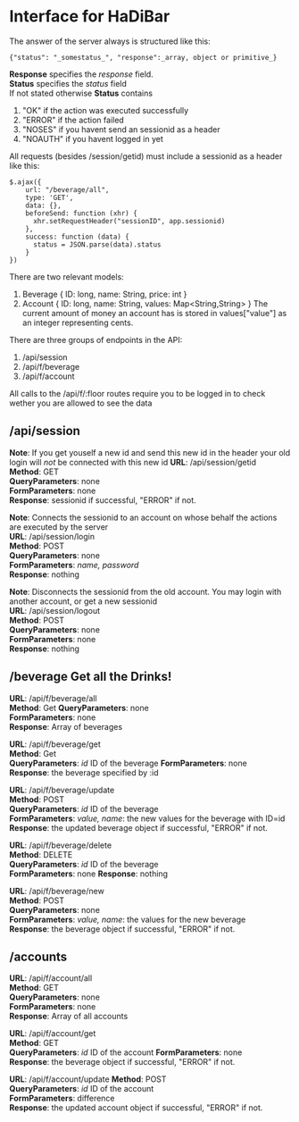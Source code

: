 # Interface for HaDiBar

The answer of the server always is structured like this:

    {"status": "_somestatus_", "response":_array, object or primitive_}   

**Response** specifies the _response_ field.  
**Status**  specifies the _status_ field  
If not stated otherwise **Status** contains  
1. "OK" if the action was executed successfully  
2. "ERROR" if the action failed  
3. "NOSES" if you havent send an sessionid as a header  
4. "NOAUTH" if you havent logged in yet  

All requests (besides /session/getid) must include a sessionid as a header like this:  

    $.ajax({
        url: "/beverage/all",
        type: 'GET',
        data: {},
        beforeSend: function (xhr) {
          xhr.setRequestHeader("sessionID", app.sessionid)
        },
        success: function (data) {
          status = JSON.parse(data).status
        }
    })  

There are two relevant models:
1. Beverage
    {
        ID: long,
        name: String,
        price: int
    }
2. Account
    {
        ID: long,
        name: String,
        values: Map<String,String>
    }
The current amount of money an account has is stored in values["value"] as an integer representing cents.


There are three groups of endpoints in the API:

1. /api/session
2. /api/f/beverage
3. /api/f/account

All calls to the /api/f/:floor routes require you to be logged in to check wether you are allowed to see the data

## /api/session

**Note**: If you get youself a new id and send this new id in the header your old login will *not* be connected with this new id 
**URL**: /api/session/getid  
**Method**: GET  
**QueryParameters**: none  
**FormParameters**: none  
**Response**: sessionid if successful, "ERROR" if not. 

**Note**: Connects the sessionid to an account on whose behalf the actions are executed by the server  
**URL**: /api/session/login  
**Method**: POST  
**QueryParameters**: none  
**FormParameters**: _name, password_   
**Response**: nothing

**Note**: Disconnects the sessionid from the old account. You may login with another account, or get a new sessionid  
**URL**: /api/session/logout  
**Method**: POST  
**QueryParameters**: none  
**FormParameters**: none   
**Response**: nothing

## /beverage Get all the Drinks!
**URL**: /api/f/beverage/all  
**Method**: Get
**QueryParameters**: none  
**FormParameters**: none  
**Response**: Array of beverages  
  
**URL**: /api/f/beverage/get  
**Method**: Get  
**QueryParameters**: _id_ ID of the beverage 
**FormParameters**: none  
**Response**: the beverage specified by :id  
  
**URL**: /api/f/beverage/update   
**Method**: POST  
**QueryParameters**: _id_ ID of the beverage  
**FormParameters**: _value, name_: the new values for the beverage with ID=id  
**Response**: the updated beverage object if successful, "ERROR" if not.   

**URL**: /api/f/beverage/delete   
**Method**: DELETE  
**QueryParameters**: _id_ ID of the beverage  
**FormParameters**: none
**Response**: nothing  
   
**URL**: /api/f/beverage/new  
**Method**: POST  
**QueryParameters**: none  
**FormParameters**: _value, name_: the values for the new beverage  
**Response**: the beverage object if successful, "ERROR" if not.  

## /accounts 

**URL**: /api/f/account/all  
**Method**: GET  
**QueryParameters**: none  
**FormParameters**: none   
**Response**: Array of all accounts  

**URL**: /api/f/account/get  
**Method**: GET  
**QueryParameters**: _id_ ID of the account 
**FormParameters**: none   
**Response**: the beverage object if successful, "ERROR" if not.  

**URL**: /api/f/account/update
**Method**: POST  
**QueryParameters**: _id_ ID of the account  
**FormParameters**: difference   
**Response**: the updated account object if successful, "ERROR" if not.  


